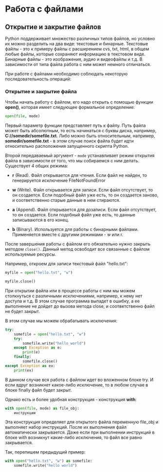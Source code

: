 # Работа с файлами

## Открытие и закрытие файлов

Python поддерживает множество различных типов файлов, но условно их можно разделить на два виде: текстовые и бинарные. Текстовые файлы  - это к примеру 
файлы с расширением cvs, txt, html, в общем любые файлы, которые сохраняют информацию в текстовом виде. Бинарные файлы  - это изображения, аудио и видеофайлы и т.д. 
В зависимости от типа файла работа с ним может немного отличаться.

При работе с файлами необходимо соблюдать некоторую последовательность операций:

### Открытие и закрытие файла

Чтобы начать работу с файлом, его надо открыть с помощью функции **open()**, которая имеет следующее формальное определение:

```py
open(file, mode)
```

Первый параметр функции представляет путь к файлу. Путь файла может быть абсолютным, то есть начинаться с буквы диска, например, **C://somedir/somefile.txt**. 
Либо можно быть относительным, например, **somedir/somefile.txt** - в этом случае поиск файла будет идти относительно 
расположения запущенного скрипта Python.

Второй передаваемый аргумент - `mode` устанавливает режим открытия файла в зависимости от того, что мы собираемся с ним делать. 
Существует 4 общих режима:

- **r** (Read). Файл открывается для чтения. Если файл не найден, то генерируется исключение FileNotFoundError

- **w** (Write). Файл открывается для записи. Если файл отсутствует, то он создается. Если подобный файл уже есть, то он создается заново, и соответственно 
старые данные в нем стираются.

- **a** (Append). Файл открывается для дозаписи. Если файл отсутствует, то он создается. Если подобный файл уже есть, 
то данные записываются в его конец.

- **b** (Binary). Используется для работы с бинарными файлами. Применяется вместе с другими режимами - w или r.

После завершения работы с файлом его обязательно нужно закрыть методом `close()`. Данный метод освободит все связанные с файлом используемые ресурсы.

Например, откроем для записи текстовый файл "hello.txt":

```py
myfile = open("hello.txt", "w")

myfile.close()
```

При открытии файла или в процессе работы с ним мы можем столкнуться с различными исключениями, например, к нему нет доступа и т.д. 
В этом случае программа выпадет в ошибку, а ее выполнение не дойдет до вызова метода close, и соответственно файл не будет закрыт.

В этом случае мы можем обрабатывать исключения:

```py
try:
    somefile = open("hello.txt", "w")
    try:
        somefile.write("hello world")
    except Exception as e:
        print(e)
    finally:
        somefile.close()
except Exception as ex:
    print(ex)
```

В данном случае вся работа с файлом идет во вложенном блоке try. И если вдруг возникнет какое-либо исключение, то в любом случае в блоке 
finally файл будет закрыт.

Однако есть и более удобная конструкция - конструкция **with**:

```py
with open(file, mode) as file_obj:
    инструкции
```

Эта конструкция определяет для открытого файла переменную file_obj и выполняет набор инструкций. После их выполнения файл автоматически закрывается. 
Даже если при выполнении инструкций в блоке with возникнут какие-либо исключения, то файл все равно закрывается.

Так, перепишем предыдущий пример:

```py
with open("hello.txt", "w") as somefile:
    somefile.write("hello world")
```

